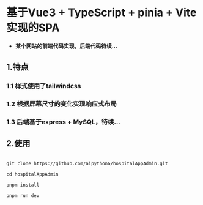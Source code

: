 # 基于Vue3 + TypeScript + pinia + Vite实现的SPA
- **某个网站的前端代码实现，后端代码待续...**

## 1.特点
### 1.1 样式使用了tailwindcss
### 1.2 根据屏幕尺寸的变化实现响应式布局
### 1.3 后端基于express + MySQL，待续...

## 2.使用
```shell

git clone https://github.com/aipython6/hospitalAppAdmin.git

cd hospitalAppAdmin

pnpm install

pnpm run dev

```



